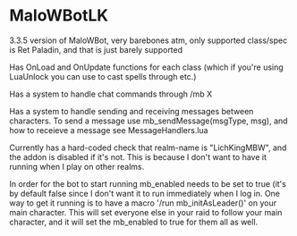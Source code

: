 # MaloWBotLK
3.3.5 version of MaloWBot, very barebones atm, only supported class/spec is Ret Paladin, and that is just barely supported

Has OnLoad and OnUpdate functions for each class (which if you're using LuaUnlock you can use to cast spells through etc.)

Has a system to handle chat commands through /mb X

Has a system to handle sending and receiving messages between characters. To send a message use mb_sendMessage(msgType, msg), and how to receieve a message see MessageHandlers.lua

Currently has a hard-coded check that realm-name is "LichKingMBW", and the addon is disabled if it's not. This is because I don't want to have it running when I play on other realms.

In order for the bot to start running mb_enabled needs to be set to true (it's by default false since I don't want it to run immediately when I log in. One way to get it running is to have a macro '/run mb_initAsLeader()' on your main character. This will set everyone else in your raid to follow your main character, and it will set the mb_enabled to true for them all as well.
